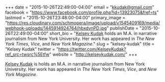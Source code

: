 +++
date = "2015-10-26T22:49:00-04:00"
email = "kkudak@gmail.com"
facebook = "https://www.facebook.com/profile.php?id=13923075&fref=ts"
lastmod = "2015-10-26T23:48:00-04:00"
primary_image = "https://res.cloudinary.com/schmopera/image/upload/v1545409169/media/webhook-uploads/1445914924764/hbxdvnPD.jpg"
publishDate = "2015-10-26T22:49:00-04:00"
short_bio = "[Kelsey Kudak](http://kelseykudak.com/) holds an M.A. in narrative journalism from New York University. Her work has appeared in *The New York Times*, *Vice*, and *New York Magazine*."
slug = "kelsey-kudak"
title = "Kelsey Kudak"
twitter = "https://twitter.com/KelseyKudak?ref_src=twsrc%5Etfw"
website = "http://kelseykudak.com/"
+++

[Kelsey Kudak](http://kelseykudak.com/) is holds an M.A. in narrative journalism from New York University. Her work has appeared in *The New York Times*, *Vice*, and *New York Magazine*.
